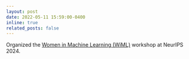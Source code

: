 ```yaml
---
layout: post
date: 2022-05-11 15:59:00-0400
inline: true
related_posts: false
---
```


Organized the [Women in Machine Learning (WiML)](https://sites.google.com/wimlworkshop.org/wiml-2024/home?authuser=0) workshop at  NeurIPS 2024.